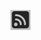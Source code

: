 [![RSS Feed](../images/rss.png)](https://raw.githubusercontent.com/levigilbert/levigilbert.github.io/master/feed.rss)